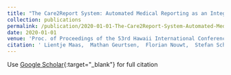 ```yaml
---
title: "The Care2Report System: Automated Medical Reporting as an Integrated Solution to Reduce Administrative Burden in Healthcare"
collection: publications
permalink: /publication/2020-01-01-The-Care2Report-System-Automated-Medical-Reporting-as-an-Integrated-Solution-to-Reduce-Administrative-Burden-in-Healthcare
date: 2020-01-01
venue: 'Proc. of Proceedings of the 53rd Hawaii International Conference on System Sciences (HICSS 2020)'
citation: ' Lientje Maas,  Mathan Geurtsen,  Florian Nouwt,  Stefan Schouten,  Robin Water,  Sandra Dulmen,  Fabiano Dalpiaz,  Kees Deemter,  Sjaak Brinkkemper, &quot;The Care2Report System: Automated Medical Reporting as an Integrated Solution to Reduce Administrative Burden in Healthcare.&quot; Proc. of Proceedings of the 53rd Hawaii International Conference on System Sciences (HICSS 2020), 2020.'
---
```

Use [Google Scholar](https://scholar.google.com/scholar?q=The+Care2Report+System:+Automated+Medical+Reporting+as+an+Integrated+Solution+to+Reduce+Administrative+Burden+in+Healthcare){:target="_blank"} for full citation